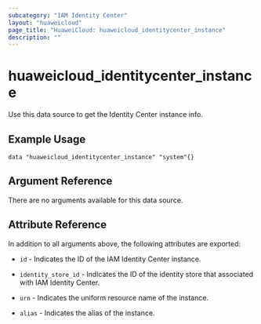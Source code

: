 ```yaml
---
subcategory: "IAM Identity Center"
layout: "huaweicloud"
page_title: "HuaweiCloud: huaweicloud_identitycenter_instance"
description: ""
---
```


# huaweicloud_identitycenter_instance

Use this data source to get the Identity Center instance info.

## Example Usage

```hcl
data "huaweicloud_identitycenter_instance" "system"{}
```

## Argument Reference

There are no arguments available for this data source.

## Attribute Reference

In addition to all arguments above, the following attributes are exported:

* `id` - Indicates the ID of the IAM Identity Center instance.

* `identity_store_id` - Indicates the ID of the identity store that associated with IAM Identity Center.

* `urn` - Indicates the uniform resource name of the instance.

* `alias` - Indicates the alias of the instance.
